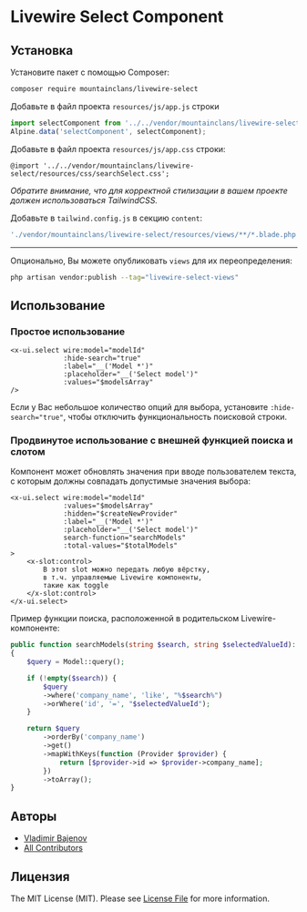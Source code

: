 # Livewire Select Component

## Установка

Установите пакет с помощью Composer:

```bash
composer require mountainclans/livewire-select
```

Добавьте в файл проекта `resources/js/app.js` строки

```js
import selectComponent from '../../vendor/mountainclans/livewire-select/resources/js/searchSelect';
Alpine.data('selectComponent', selectComponent);
```

Добавьте в файл проекта `resources/js/app.css` строки:

```
@import '../../vendor/mountainclans/livewire-select/resources/css/searchSelect.css';
```

_Обратите внимание, что для корректной стилизации в вашем проекте должен использоваться TailwindCSS._

Добавьте в `tailwind.config.js` в секцию `content`:

```js
'./vendor/mountainclans/livewire-select/resources/views/**/*.blade.php'
```

---
Опционально, Вы можете опубликовать `views` для их переопределения:

```bash
php artisan vendor:publish --tag="livewire-select-views"
```

## Использование

### Простое использование

```bladehtml
<x-ui.select wire:model="modelId"
             :hide-search="true"
             :label="__('Model *')"
             :placeholder="__('Select model')"
             :values="$modelsArray"
/>
```

Если у Вас небольшое количество опций для выбора, установите `:hide-search="true"`, чтобы отключить функциональность поисковой строки.

### Продвинутое использование с внешней функцией поиска и слотом

Компонент может обновлять значения при вводе пользователем текста, с которым должны совпадать допустимые значения выбора: 

```bladehtml
<x-ui.select wire:model="modelId"
             :values="$modelsArray"
             :hidden="$createNewProvider"
             :label="__('Model *')"
             :placeholder="__('Select model')"
             search-function="searchModels"
             :total-values="$totalModels"
>
    <x-slot:control>
        В этот slot можно передать любую вёрстку, 
        в т.ч. управляемые Livewire компоненты, 
        такие как toggle
    </x-slot:control>
</x-ui.select>
```

Пример функции поиска, расположенной в родительском Livewire-компоненте:

```php 
public function searchModels(string $search, string $selectedValueId): array
{
    $query = Model::query();

    if (!empty($search)) {
        $query
        ->where('company_name', 'like', "%$search%")
        ->orWhere('id', '=', "$selectedValueId");
    }

    return $query
        ->orderBy('company_name')
        ->get()
        ->mapWithKeys(function (Provider $provider) {
            return [$provider->id => $provider->company_name];
        })
        ->toArray();
}
```

## Авторы

- [Vladimir Bajenov](https://github.com/mountainclans)
- [All Contributors](../../contributors)

## Лицензия

The MIT License (MIT). Please see [License File](LICENSE.md) for more information.
